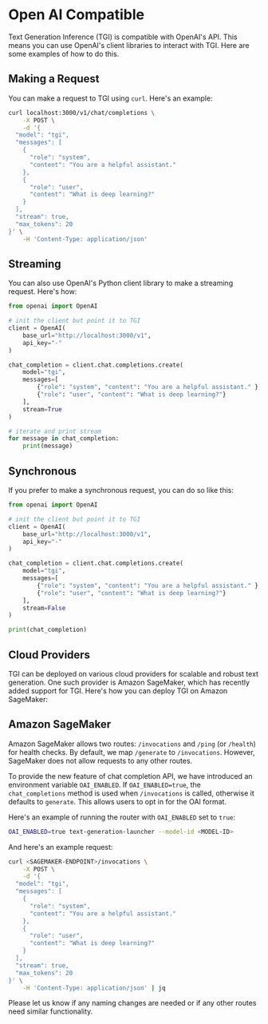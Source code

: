 # Open AI Compatible

Text Generation Inference (TGI) is compatible with OpenAI's API. This means you can use OpenAI's client libraries to interact with TGI. Here are some examples of how to do this.

## Making a Request

You can make a request to TGI using `curl`. Here's an example:

```bash
curl localhost:3000/v1/chat/completions \
    -X POST \
    -d '{
  "model": "tgi",
  "messages": [
    {
      "role": "system",
      "content": "You are a helpful assistant."
    },
    {
      "role": "user",
      "content": "What is deep learning?"
    }
  ],
  "stream": true,
  "max_tokens": 20
}' \
    -H 'Content-Type: application/json'
```

## Streaming

You can also use OpenAI's Python client library to make a streaming request. Here's how:

```python
from openai import OpenAI

# init the client but point it to TGI
client = OpenAI(
    base_url="http://localhost:3000/v1",
    api_key="-"
)

chat_completion = client.chat.completions.create(
    model="tgi",
    messages=[
        {"role": "system", "content": "You are a helpful assistant." },
        {"role": "user", "content": "What is deep learning?"}
    ],
    stream=True
)

# iterate and print stream
for message in chat_completion:
    print(message)
```

## Synchronous

If you prefer to make a synchronous request, you can do so like this:

```python
from openai import OpenAI

# init the client but point it to TGI
client = OpenAI(
    base_url="http://localhost:3000/v1",
    api_key="-"
)

chat_completion = client.chat.completions.create(
    model="tgi",
    messages=[
        {"role": "system", "content": "You are a helpful assistant." },
        {"role": "user", "content": "What is deep learning?"}
    ],
    stream=False
)

print(chat_completion)
```

## Cloud Providers

TGI can be deployed on various cloud providers for scalable and robust text generation. One such provider is Amazon SageMaker, which has recently added support for TGI. Here's how you can deploy TGI on Amazon SageMaker:

## Amazon SageMaker

Amazon SageMaker allows two routes: `/invocations` and `/ping` (or `/health`) for health checks. By default, we map `/generate` to `/invocations`. However, SageMaker does not allow requests to any other routes. 

To provide the new feature of chat completion API, we have introduced an environment variable `OAI_ENABLED`. If `OAI_ENABLED=true`, the `chat_completions` method is used when `/invocations` is called, otherwise it defaults to `generate`. This allows users to opt in for the OAI format.

Here's an example of running the router with `OAI_ENABLED` set to `true`:

```bash
OAI_ENABLED=true text-generation-launcher --model-id <MODEL-ID>
```

And here's an example request:

```bash
curl <SAGEMAKER-ENDPOINT>/invocations \
    -X POST \
    -d '{
  "model": "tgi",
  "messages": [
    {
      "role": "system",
      "content": "You are a helpful assistant."
    },
    {
      "role": "user",
      "content": "What is deep learning?"
    }
  ],
  "stream": true,
  "max_tokens": 20
}' \
    -H 'Content-Type: application/json' | jq 
```

Please let us know if any naming changes are needed or if any other routes need similar functionality.
